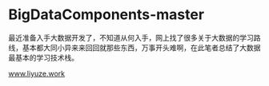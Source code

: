 # BigDataComponents-master

最近准备入手大数据开发了，不知道从何入手，网上找了很多关于大数据的学习路线，基本都大同小异来来回回就那些东西，万事开头难啊，在此笔者总结了大数据最基本的学习技术栈。


www.liyuze.work


